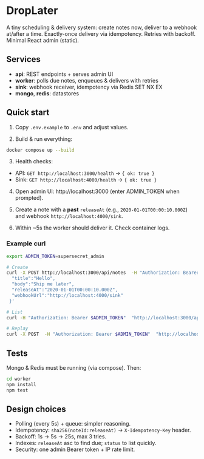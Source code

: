 # DropLater

A tiny scheduling & delivery system: create notes now, deliver to a webhook at/after a time. Exactly-once delivery via idempotency. Retries with backoff. Minimal React admin (static).

## Services
- **api**: REST endpoints + serves admin UI
- **worker**: polls due notes, enqueues & delivers with retries
- **sink**: webhook receiver, idempotency via Redis SET NX EX
- **mongo**, **redis**: datastores

## Quick start
1. Copy `.env.example` to `.env` and adjust values.

2. Build & run everything:
```bash
docker compose up --build
```

3. Health checks:
- API: `GET http://localhost:3000/health` → `{ ok: true }`
- Sink: `GET http://localhost:4000/health` → `{ ok: true }`

4. Open admin UI: http://localhost:3000 (enter ADMIN_TOKEN when prompted).

5. Create a note with a **past** `releaseAt` (e.g., `2020-01-01T00:00:10.000Z`) and webhook `http://localhost:4000/sink`.

6. Within ~5s the worker should deliver it. Check container logs.

### Example curl
```bash
export ADMIN_TOKEN=supersecret_admin

# Create
curl -X POST http://localhost:3000/api/notes  -H "Authorization: Bearer $ADMIN_TOKEN"  -H "Content-Type: application/json"  -d '{
  "title":"Hello",
  "body":"Ship me later",
  "releaseAt":"2020-01-01T00:00:10.000Z",
  "webhookUrl":"http://localhost:4000/sink"
 }'

# List
curl -H "Authorization: Bearer $ADMIN_TOKEN"  "http://localhost:3000/api/notes?status=pending&page=1"

# Replay
curl -X POST  -H "Authorization: Bearer $ADMIN_TOKEN"  "http://localhost:3000/api/notes/<id>/replay"
```

## Tests
Mongo & Redis must be running (via compose). Then:

```bash
cd worker
npm install
npm test
```

## Design choices
- Polling (every 5s) + queue: simpler reasoning.
- Idempotency: `sha256(noteId:releaseAt)` → `X-Idempotency-Key` header.
- Backoff: 1s → 5s → 25s, max 3 tries.
- Indexes: `releaseAt` asc to find due; `status` to list quickly.
- Security: one admin Bearer token + IP rate limit.
